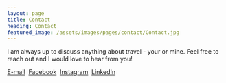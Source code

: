 ```yaml
---
layout: page
title: Contact
heading: Contact
featured_image: /assets/images/pages/contact/Contact.jpg
---
```

    
I am always up to discuss anything about travel - your or mine. Feel free to reach out and I would love to hear from you!<br>

<a href = "mailto: chinmay.nema1993@gmail.com">E-mail</a> &nbsp;<a href = "https://www.facebook.com/chinmay.nema">Facebook</a> &nbsp;<a href = "https://www.instagram.com/chinmaynema/">Instagram</a> &nbsp;<a href = "https://www.linkedin.com/in/chinmay-nema/">LinkedIn</a>
